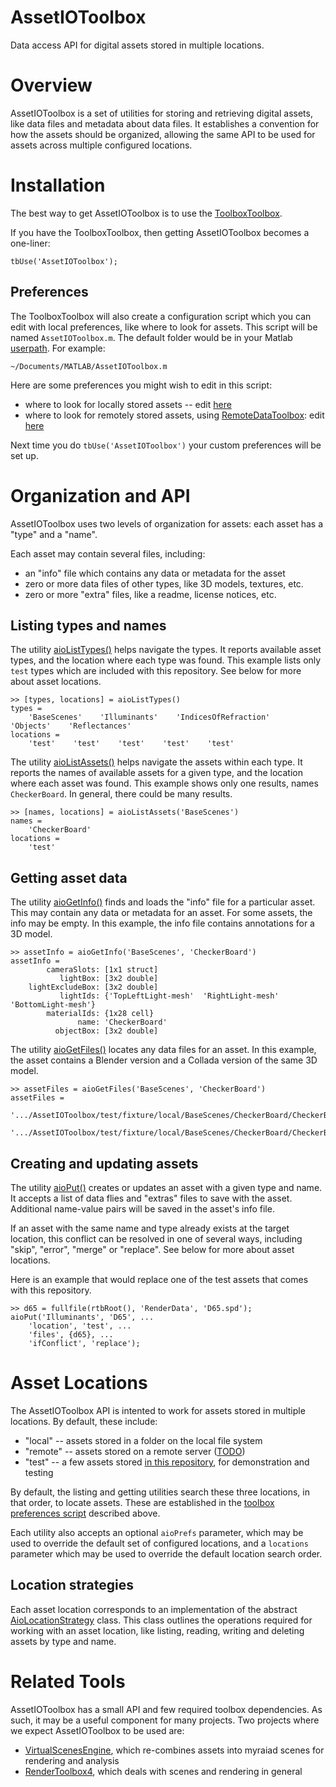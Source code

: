 # AssetIOToolbox
Data access API for digital assets stored in multiple locations.

# Overview
AssetIOToolbox is a set of utilities for storing and retrieving digital assets, like data files and metadata about data files.  It establishes a convention for how the assets should be organized, allowing the same API to be used for assets across multiple configured locations.

# Installation
The best way to get AssetIOToolbox is to use the [ToolboxToolbox](https://github.com/ToolboxHub/ToolboxToolbox).

If you have the ToolboxToolbox, then getting AssetIOToolbox becomes a one-liner:
```
tbUse('AssetIOToolbox');
```

## Preferences
The ToolboxToolbox will also create a configuration script which you can edit with local preferences, like where to look for assets.  This script will be named `AssetIOToolbox.m`.  The default folder would be in your Matlab [userpath](https://www.mathworks.com/help/matlab/ref/userpath.html).  For example: 
```
~/Documents/MATLAB/AssetIOToolbox.m
```

Here are some preferences you might wish to edit in this script:
 - where to look for locally stored assets -- edit [here](aioMachineSetup.m#L10)
 - where to look for remotely stored assets, using [RemoteDataToolbox](https://github.com/isetbio/RemoteDataToolbox): edit [here](vsaMachineSetup.m#L21)

Next time you do `tbUse('AssetIOToolbox')` your custom preferences will be set up.

# Organization and API
AssetIOToolbox uses two levels of organization for assets: each asset has a "type" and a "name".

Each asset may contain several files, including:
  - an "info" file which contains any data or metadata for the asset
  - zero or more data files of other types, like 3D models, textures, etc.
  - zero or more "extra" files, like a readme, license notices, etc.

## Listing types and names
The utility [aioListTypes()](api/aioListTypes.m) helps navigate the types.  It reports available asset types, and the location where each type was found.  This example lists only `test` types which are included with this repository.  See below for more about asset locations.
```
>> [types, locations] = aioListTypes()
types = 
    'BaseScenes'    'Illuminants'    'IndicesOfRefraction'    'Objects'    'Reflectances'
locations = 
    'test'    'test'    'test'    'test'    'test'
```

The utility [aioListAssets()](api/aioListAssets.m) helps navigate the assets within each type.  It reports the names of available assets for a given type, and the location where each asset was found.  This example shows only one results, names `CheckerBoard`.  In general, there could be many results.
```
>> [names, locations] = aioListAssets('BaseScenes')
names = 
    'CheckerBoard'
locations = 
    'test'
```

## Getting asset data
The utility [aioGetInfo()](api/aioGetInfo.m) finds and loads the "info" file for a particular asset.  This may contain any data or metadata for an asset.  For some assets, the info may be empty.  In this example, the info file contains annotations for a 3D model.
```
>> assetInfo = aioGetInfo('BaseScenes', 'CheckerBoard')
assetInfo = 
        cameraSlots: [1x1 struct]
           lightBox: [3x2 double]
    lightExcludeBox: [3x2 double]
           lightIds: {'TopLeftLight-mesh'  'RightLight-mesh'  'BottomLight-mesh'}
        materialIds: {1x28 cell}
               name: 'CheckerBoard'
          objectBox: [3x2 double]
```

The utility [aioGetFiles()](api/aioGetFiles.m) locates any data files for an asset.  In this example, the asset contains a Blender version and a Collada version of the same 3D model.
```
>> assetFiles = aioGetFiles('BaseScenes', 'CheckerBoard')
assetFiles = 
    '.../AssetIOToolbox/test/fixture/local/BaseScenes/CheckerBoard/CheckerBoard.blend'
    '.../AssetIOToolbox/test/fixture/local/BaseScenes/CheckerBoard/CheckerBoard.dae'
```

## Creating and updating assets
The utility [aioPut()](api/aioPut.m) creates or updates an asset with a given type and name.  It accepts a list of data flies and "extras" files to save with the asset.  Additional name-value pairs will be saved in the asset's info file.

If an asset with the same name and type already exists at the target location, this conflict can be resolved in one of several ways, including "skip", "error", "merge" or "replace".  See below for more about asset locations.

Here is an example that would replace one of the test assets that comes with this repository.
```
>> d65 = fullfile(rtbRoot(), 'RenderData', 'D65.spd');
aioPut('Illuminants', 'D65', ...
    'location', 'test', ...
    'files', {d65}, ...
    'ifConflict', 'replace');
```

# Asset Locations
The AssetIOToolbox API is intented to work for assets stored in multiple locations.  By default, these include:
  - "local" -- assets stored in a folder on the local file system
  - "remote" -- assets stored on a remote server ([TODO](https://github.com/RenderToolbox/VirtualScenesAssets/issues/3))
  - "test" -- a few assets stored [in this repository](test/fixture/local), for demonstration and testing

By default, the listing and getting utilities search these three locations, in that order, to locate assets.  These are established in the [toolbox preferences script](aioMachineSetup.m) described above.

Each utility also accepts an optional `aioPrefs` parameter, which may be used to override the default set of configured locations, and a `locations` parameter which may be used to override the default location search order.


## Location strategies
Each asset location corresponds to an implementation of the abstract [AioLocationStrategy](strategies/AioLocationStrategy.m) class.  This class outlines the operations required for working with an asset location, like listing, reading, writing and deleting assets by type and name.


# Related Tools
AssetIOToolbox has a small API and few required toolbox dependencies.  As such, it may be a useful component for many projects.  Two projects where we expect AssetIOToolbox to be used are:
  - [VirtualScenesEngine](https://github.com/RenderToolbox/VirtualScenesEngine), which re-combines assets into myraiad scenes for rendering and analysis
  - [RenderToolbox4](https://github.com/RenderToolbox/RenderToolbox4), which deals with scenes and rendering in general
